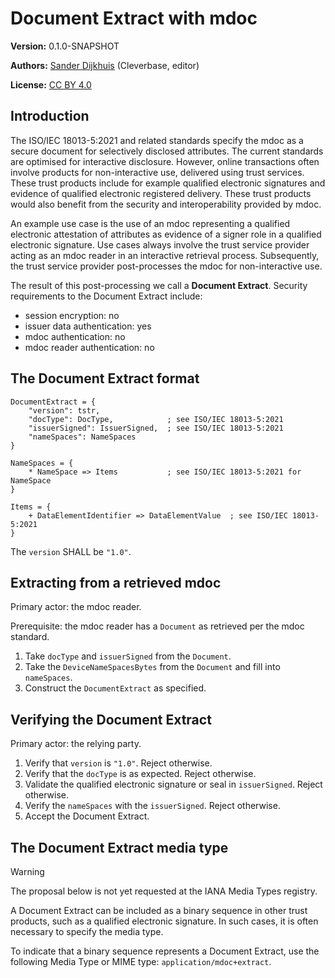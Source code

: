 # Document Extract with mdoc

**Version:** 0.1.0-SNAPSHOT

**Authors:** [Sander Dijkhuis](mailto:sander.dijkhuis@cleverbase.com) (Cleverbase, editor)

**License:** [CC BY 4.0](https://creativecommons.org/licenses/by/4.0/)

## Introduction

The ISO/IEC 18013-5:2021 and related standards specify the mdoc as a secure document for selectively disclosed attributes. The current standards are optimised for interactive disclosure. However, online transactions often involve products for non-interactive use, delivered using trust services. These trust products include for example qualified electronic signatures and evidence of qualified electronic registered delivery. These trust products would also benefit from the security and interoperability provided by mdoc.

An example use case is the use of an mdoc representing a qualified electronic attestation of attributes as evidence of a signer role in a qualified electronic signature. Use cases always involve the trust service provider acting as an mdoc reader in an interactive retrieval process. Subsequently, the trust service provider post-processes the mdoc for non-interactive use.

The result of this post-processing we call a **Document Extract**. Security requirements to the Document Extract include:

- session encryption: no
- issuer data authentication: yes
- mdoc authentication: no
- mdoc reader authentication: no

## The Document Extract format

```cddl
DocumentExtract = {
    "version": tstr,
    "docType": DocType,            ; see ISO/IEC 18013-5:2021
    "issuerSigned": IssuerSigned,  ; see ISO/IEC 18013-5:2021
    "nameSpaces": NameSpaces
}

NameSpaces = {
    * NameSpace => Items           ; see ISO/IEC 18013-5:2021 for NameSpace
}

Items = {
    + DataElementIdentifier => DataElementValue  ; see ISO/IEC 18013-5:2021
}
```

The `version` SHALL be `"1.0"`.

## Extracting from a retrieved mdoc

Primary actor: the mdoc reader.

Prerequisite: the mdoc reader has a `Document` as retrieved per the mdoc standard.

1. Take `docType` and `issuerSigned` from the `Document`.
2. Take the `DeviceNameSpacesBytes` from the `Document` and fill into `nameSpaces`.
3. Construct the `DocumentExtract` as specified.

## Verifying the Document Extract

Primary actor: the relying party.

1. Verify that `version` is `"1.0"`. Reject otherwise.
2. Verify that the `docType` is as expected. Reject otherwise.
3. Validate the qualified electronic signature or seal in `issuerSigned`. Reject otherwise.
4. Verify the `nameSpaces` with the `issuerSigned`. Reject otherwise.
5. Accept the Document Extract.

## The Document Extract media type

> [!WARNING]
> The proposal below is not yet requested at the IANA Media Types registry.

A Document Extract can be included as a binary sequence in other trust products, such as a qualified electronic signature. In such cases, it is often necessary to specify the media type.

To indicate that a binary sequence represents a Document Extract, use the following Media Type or MIME type: `application/mdoc+extract`.
